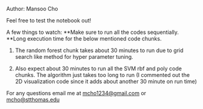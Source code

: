 Author: Mansoo Cho

Feel free to test the notebook out!

A few things to watch:
**Make sure to run all the codes sequentially.
**Long execution time for the below mentioned code chunks.


1. The random forest chunk takes about 30 minutes to run due to grid search like method for hyper parameter tuning.

2. Also expect about 30 minutes to run all the SVM rbf and poly code chunks. The algorithm just takes too long to run (I commented out the 2D visualization code since it adds about another 30 minute on run time)

For any questions email me at mcho1234@gmail.com or mcho@stthomas.edu

